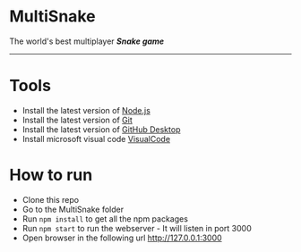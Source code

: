 # MultiSnake
The world's best multiplayer ***Snake game***

<hr/>

# Tools
- Install the latest version of [Node.js](https://nodejs.org/en/download)
- Install the latest version of [Git](https://git-scm.com/downloads)
- Install the latest version of [GitHub Desktop](https://desktop.github.com/download)
- Install microsoft visual code [VisualCode](https://code.visualstudio.com/download)
  
# How to run
- Clone this repo
- Go to the MultiSnake folder
- Run `npm install` to get all the npm packages
- Run `npm start` to run the webserver - It will listen in port 3000
- Open browser in the following url http://127.0.0.1:3000


